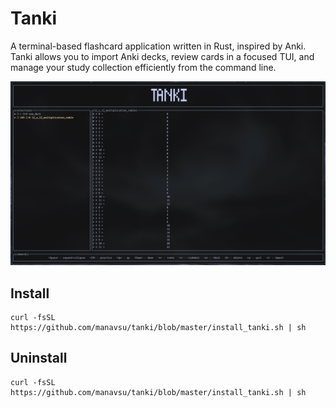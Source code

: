 # Tanki

A terminal-based flashcard application written in Rust, inspired by Anki. Tanki allows you to import Anki decks, review cards in a focused TUI, and manage your study collection efficiently from the command line.

![Screenshot](screenshot.png)

## Install
```
curl -fsSL https://github.com/manavsu/tanki/blob/master/install_tanki.sh | sh
```
## Uninstall
```
curl -fsSL https://github.com/manavsu/tanki/blob/master/install_tanki.sh | sh
```
